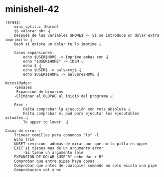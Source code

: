 # minishell-42
	Tareas:
		mini_split.c (Norme)
		$$ valorar nbr ⎷
		Después de las variables $HOME$ <- Si se introduce un dolar extra imprimirlo ⎷
		Bash si existe un dolar te lo imprime ⎷
		
		Casos expansiones: 
			echo $USER$HOME -> Imprime ambas con ⎷
			echo "$USER$HOME" -> IDEM ⎷
			echo $ ⎷
			echo $USER$ -> aalvarez$ ⎷
			echo $USER$$HOME -> aalvarezHOME ⎷

	Necesidades:
		-Señales 
		-Expansion de binarios
		-Eliminar el OLDPWD al inicio del programa ⎷
		
		Exec :
			Falta comprobar la ejecución con ruta absoluta ⎷
			Falta comprobar el pwd para ejecutar los ejecutables actuales.⎷
			To upper to lower. ⎷

	Casos de error :
		Trimear comillas para comandos "ls" -l
		Echo trim
		UNSET revision  además de mirar por que no lo pilla en upper
		EXIT si tienes mas de un argumento error
			-Si tiene un argumento sale 
		EXPANSION DE DOLAR $USE"R" debe dar > Rº
		Comprobar que entre pipes haya cosas
		Comprobar que antes de cualquier comando no solo exista una pipe
		Comprobacion cat y wc
		